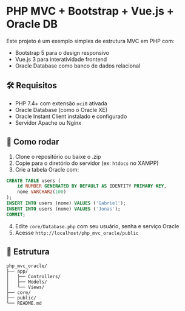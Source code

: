 # PHP MVC + Bootstrap + Vue.js + Oracle DB

Este projeto é um exemplo simples de estrutura MVC em PHP com:

- Bootstrap 5 para o design responsivo
- Vue.js 3 para interatividade frontend
- Oracle Database como banco de dados relacional

## 🛠 Requisitos

- PHP 7.4+ com extensão `oci8` ativada
- Oracle Database (como o Oracle XE)
- Oracle Instant Client instalado e configurado
- Servidor Apache ou Nginx

## 🚀 Como rodar

1. Clone o repositório ou baixe o .zip
2. Copie para o diretório do servidor (ex: `htdocs` no XAMPP)
3. Crie a tabela Oracle com:

```sql
CREATE TABLE users (
    id NUMBER GENERATED BY DEFAULT AS IDENTITY PRIMARY KEY,
    nome VARCHAR2(100)
);
INSERT INTO users (nome) VALUES ('Gabriel');
INSERT INTO users (nome) VALUES ('Jonas');
COMMIT;
```

4. Edite `core/Database.php` com seu usuário, senha e serviço Oracle
5. Acesse `http://localhost/php_mvc_oracle/public`

## 📁 Estrutura

```
php_mvc_oracle/
├── app/
│   ├── Controllers/
│   ├── Models/
│   └── Views/
├── core/
├── public/
└── README.md
```


